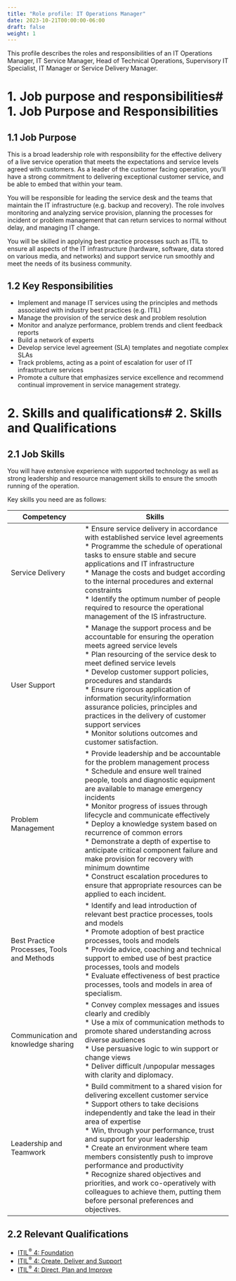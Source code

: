 ```yaml
---
title: "Role profile: IT Operations Manager"
date: 2023-10-21T00:00:00-06:00
draft: false
weight: 1
---
```


This profile describes the roles and responsibilities of an IT Operations Manager, IT Service Manager, Head of Technical Operations, Supervisory IT Specialist, IT Manager or Service Delivery Manager. 

# 1. Job purpose and responsibilities# 1. Job Purpose and Responsibilities
## 1.1 Job Purpose
This is a broad leadership role with responsibility for the effective delivery of a live service operation that meets the expectations and service levels agreed with customers. As a leader of the customer facing operation, you’ll have a strong commitment to delivering exceptional customer service, and be able to embed that within your team.

You will be responsible for leading the service desk and the teams that maintain the IT infrastructure (e.g. backup and recovery). The role involves monitoring and analyzing service provision, planning the processes for incident or problem management that can return services to normal without delay, and managing IT change.

You will be skilled in applying best practice processes such as ITIL to ensure all aspects of the IT infrastructure (hardware, software, data stored on various media, and networks) and support service run smoothly and meet the needs of its business community.

## 1.2 Key Responsibilities
- Implement and manage IT services using the principles and methods associated with industry best practices (e.g. ITIL)
- Manage the provision of the service desk and problem resolution
- Monitor and analyze performance, problem trends and client feedback reports
- Build a network of experts
- Develop service level agreement (SLA) templates and negotiate complex SLAs
- Track problems, acting as a point of escalation for user of IT infrastructure services
- Promote a culture that emphasizes service excellence and recommend continual improvement in service management strategy.

# 2. Skills and qualifications# 2. Skills and Qualifications
## 2.1 Job Skills
You will have extensive experience with supported technology as well as strong leadership and resource management skills to ensure the smooth running of the operation.

Key skills you need are as follows:

| Competency | Skills |
| - | - |
| Service Delivery | * Ensure service delivery in accordance with established service level agreements <br /> * Programme the schedule of operational tasks to ensure stable and secure applications and IT infrastructure <br /> * Manage the costs and budget according to the internal procedures and external constraints <br /> * Identify the optimum number of people required to resource the operational management of the IS infrastructure.
| User Support | * Manage the support process and be accountable for ensuring the operation meets agreed service levels <br /> * Plan resourcing of the service desk to meet defined service levels <br /> * Develop customer support policies, procedures and standards <br /> * Ensure rigorous application of information security/information assurance policies, principles and practices in the delivery of customer support services <br /> * Monitor solutions outcomes and customer satisfaction.
| Problem Management | * Provide leadership and be accountable for the problem management process <br /> * Schedule and ensure well trained people, tools and diagnostic equipment are available to manage emergency incidents <br /> * Monitor progress of issues through lifecycle and communicate effectively <br /> * Deploy a knowledge system based on recurrence of common errors <br /> * Demonstrate a depth of expertise to anticipate critical component failure and make provision for recovery with minimum downtime <br /> * Construct escalation procedures to ensure that appropriate resources can be applied to each incident.
| Best Practice Processes, Tools and Methods | * Identify and lead introduction of relevant best practice processes, tools and models <br /> * Promote adoption of best practice processes, tools and models <br /> * Provide advice, coaching and technical support to embed use of best practice processes, tools and models <br /> * Evaluate effectiveness of best practice processes, tools and models in area of specialism.
| Communication and knowledge sharing | * Convey complex messages and issues clearly and credibly <br /> * Use a mix of communication methods to promote shared understanding across diverse audiences <br /> * Use persuasive logic to win support or change views <br /> * Deliver difficult /unpopular messages with clarity and diplomacy.
| Leadership and Teamwork | * Build commitment to a shared vision for delivering excellent customer service <br /> * Support others to take decisions independently and take the lead in their area of expertise <br /> * Win, through your performance, trust and support for your leadership <br /> * Create an environment where team members consistently push to improve performance and productivity <br /> * Recognize shared objectives and priorities, and work co-operatively with colleagues to achieve them, putting them before personal preferences and objectives. <br />
## 2.2 Relevant Qualifications
- [ITIL<sup>®</sup> 4: Foundation](https://www.axelos.com/certifications/itil-service-management/itil-4-foundation)
- [ITIL<sup>®</sup> 4: Create, Deliver and Support](https://www.axelos.com/certifications/itil-service-management/managing-professional/create-deliver-and-support)
- [ITIL<sup>®</sup> 4: Direct, Plan and Improve](https://www.axelos.com/certifications/itil-service-management/managing-professional/direct-plan-and-improve)
